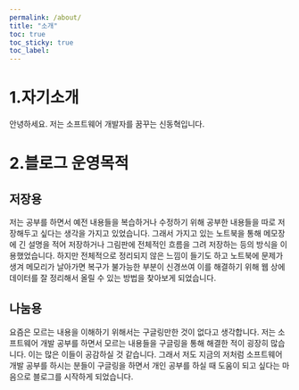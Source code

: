 ```yaml
---
permalink: /about/
title: "소개"
toc: true
toc_sticky: true
toc_label: 
---
```


# 1.자기소개
안녕하세요. 저는 소프트웨어 개발자를 꿈꾸는 신동혁입니다.

# 2.블로그 운영목적
## 저장용
저는 공부를 하면서 예전 내용들을 복습하거나 수정하기 위해 공부한 내용들을 따로 저장해두고 싶다는 생각을 가지고 있었습니다. 그래서 가지고 있는 노트북을 통해 메모장에 긴 설명을 적어 저장하거나 그림판에 전체적인 흐름을 그려 저장하는 등의 방식을 이용했었습니다. 하지만 전체적으로 정리되지 않은 느낌이 들기도 하고 노트북에 문제가 생겨 메모리가 날아가면 복구가 불가능한 부분이 신경쓰여 이를 해결하기 위해 웹 상에 데이터를 잘 정리해서 올릴 수 있는 방법을 찾아보게 되었습니다.

## 나눔용
요즘은 모르는 내용을 이해하기 위해서는 구글링만한 것이 없다고 생각합니다. 저는 소프트웨어 개발 공부를 하면서 모르는 내용들을 구글링을 통해 해결한 적이 굉장히 많습니다. 이는 많은 이들이 공감하실 것 같습니다. 그래서 저도 지금의 저처럼 소프트웨어 개발 공부를 하시는 분들이 구글링을 하면서 개인 공부를 하실 때 도움이 되고 싶다는 마음으로 블로그를 시작하게 되었습니다.